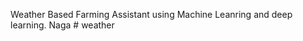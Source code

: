 Weather Based Farming Assistant using Machine Leanring and deep learning. Naga
#   w e a t h e r  
 